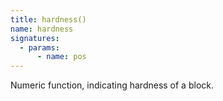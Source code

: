 ```yaml
---
title: hardness()
name: hardness
signatures:
  - params:
      - name: pos
---
```


Numeric function, indicating hardness of a block.
